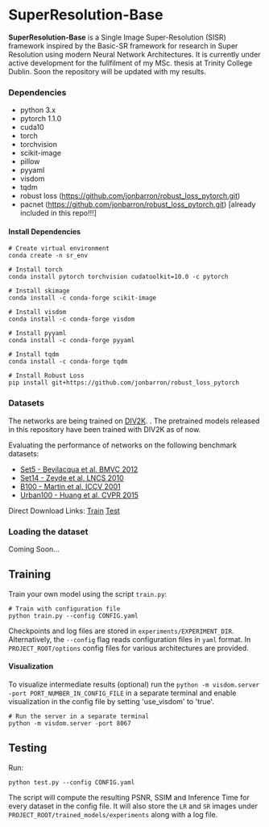 ﻿# SuperResolution-Base
 
 **SuperResolution-Base** is a Single Image Super-Resolution (SISR) framework inspired by the Basic-SR framework for research in Super Resolution using modern Neural Network Architectures. It is currently under active development for the fullfilment of my MSc. thesis at Trinity College Dublin. Soon the repository will be updated with my results.
 
### Dependencies
  * python 3.x
  * pytorch 1.1.0
  * cuda10
  * torch
  * torchvision
  * scikit-image
  * pillow
  * pyyaml
  * visdom
  * tqdm
  * robust loss (https://github.com/jonbarron/robust_loss_pytorch.git)
  * pacnet (https://github.com/jonbarron/robust_loss_pytorch.git) [already included in this repo!!!]

#### Install Dependencies
```
# Create virtual environment
conda create -n sr_env

# Install torch
conda install pytorch torchvision cudatoolkit=10.0 -c pytorch

# Install skimage
conda install -c conda-forge scikit-image

# Install visdom
conda install -c conda-forge visdom

# Install pyyaml
conda install -c conda-forge pyyaml

# Install tqdm
conda install -c conda-forge tqdm

# Install Robust Loss
pip install git+https://github.com/jonbarron/robust_loss_pytorch
```

### Datasets
The networks are being trained on [DIV2K](https://data.vision.ee.ethz.ch/cvl/DIV2K). . The pretrained models released in this repository have been trained with DIV2K as of now.

Evaluating the performance of networks on the following benchmark datasets:

* [Set5 - Bevilacqua et al. BMVC 2012](http://people.rennes.inria.fr/Aline.Roumy/results/SR_BMVC12.html)
* [Set14 - Zeyde et al. LNCS 2010](https://sites.google.com/site/romanzeyde/research-interests)
* [B100 - Martin et al. ICCV 2001](https://www2.eecs.berkeley.edu/Research/Projects/CS/vision/bsds/)
* [Urban100 - Huang et al. CVPR 2015](https://sites.google.com/site/jbhuang0604/publications/struct_sr)

Direct Download Links:
[Train](data.vision.ee.ethz.ch/cvl/DIV2K/DIV2K_train_HR.zip)
[Test](vllab.ucmerced.edu/wlai24/LapSRN/results/SR_testing_datasets.zip)

### Loading the dataset
Coming Soon...

## Training
Train your own model using the script `train.py`:
```
# Train with configuration file
python train.py --config CONFIG.yaml
```

Checkpoints and log files are stored in `experiments/EXPERIMENT_DIR`. Alternatively, the `--config` flag reads configuration files in `yaml` format. In `PROJECT_ROOT/options` config files for various architectures are provided.

#### Visualization
To visualize intermediate results (optional) run the `python -m visdom.server -port PORT_NUMBER_IN_CONFIG_FILE` in a separate terminal and enable visualization in the config file by setting 'use_visdom' to 'true'.

```
# Run the server in a separate terminal
python -m visdom.server -port 8067
```

## Testing
Run:
```
python test.py --config CONFIG.yaml 
```
The script will compute the resulting PSNR, SSIM and Inference Time for every dataset in the config file. It will also store the `LR` and `SR` images under `PROJECT_ROOT/trained_models/experiments` along with a log file.


